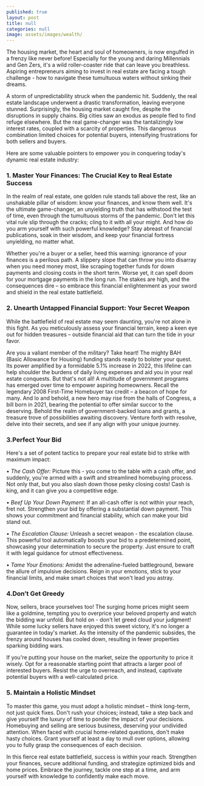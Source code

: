 ```yaml
---
published: true
layout: post
title: null
categories: null
image: assets/images/wealth/
---
```

The housing market, the heart and soul of homeowners, is now engulfed in a frenzy like never before! Especially for the young and daring Millennials and Gen Zers, it's a wild roller-coaster ride that can leave you breathless. Aspiring entrepreneurs aiming to invest in real estate are facing a tough challenge - how to navigate these tumultuous waters without sinking their dreams.

A storm of unpredictability struck when the pandemic hit. Suddenly, the real estate landscape underwent a drastic transformation, leaving everyone stunned. Surprisingly, the housing market caught fire, despite the disruptions in supply chains. Big cities saw an exodus as people fled to find refuge elsewhere. But the real game-changer was the tantalizingly low interest rates, coupled with a scarcity of properties. This dangerous combination limited choices for potential buyers, intensifying frustrations for both sellers and buyers.

Here are some valuable pointers to empower you in conquering today's dynamic real estate industry:

### 1.	Master Your Finances: The Crucial Key to Real Estate Success
In the realm of real estate, one golden rule stands tall above the rest, like an unshakable pillar of wisdom: know your finances, and know them well. It's the ultimate game-changer, an unyielding truth that has withstood the test of time, even through the tumultuous storms of the pandemic. Don't let this vital rule slip through the cracks; cling to it with all your might. And how do you arm yourself with such powerful knowledge? Stay abreast of financial publications, soak in their wisdom, and keep your financial fortress unyielding, no matter what.

Whether you're a buyer or a seller, heed this warning: ignorance of your finances is a perilous path. A slippery slope that can throw you into disarray when you need money most, like scraping together funds for down payments and closing costs in the short term. Worse yet, it can spell doom for your mortgage payments in the long run. The stakes are high, and the consequences dire – so embrace this financial enlightenment as your sword and shield in the real estate battlefield.

### 2.	Unearth Untapped Financial Support: Your Secret Weapon
While the battlefield of real estate may seem daunting, you're not alone in this fight. As you meticulously assess your financial terrain, keep a keen eye out for hidden treasures – outside financial aid that can turn the tide in your favor.

Are you a valiant member of the military? Take heart! The mighty BAH (Basic Allowance for Housing) funding stands ready to bolster your quest. Its power amplified by a formidable 5.1% increase in 2022, this lifeline can help shoulder the burdens of daily living expenses and aid you in your real estate conquests. But that's not all! A multitude of government programs has emerged over time to empower aspiring homeowners. Recall the legendary 2008 First-Time Homebuyer tax credit – a beacon of hope for many. And lo and behold, a new hero may rise from the halls of Congress, a bill born in 2021, bearing the potential to offer similar succor to the deserving.
Behold the realm of government-backed loans and grants, a treasure trove of possibilities awaiting discovery. Venture forth with resolve, delve into their secrets, and see if any align with your unique journey.

### 3.Perfect Your Bid
Here's a set of potent tactics to prepare your real estate bid to strike with maximum impact:

•	_The Cash Offer:_ Picture this - you come to the table with a cash offer, and suddenly, you're armed with a swift and streamlined homebuying process. Not only that, but you also slash down those pesky closing costs! Cash is king, and it can give you a competitive edge.

•	_Beef Up Your Down Payment:_ If an all-cash offer is not within your reach, fret not. Strengthen your bid by offering a substantial down payment. This shows your commitment and financial stability, which can make your bid stand out.

•	_The Escalation Clause:_ Unleash a secret weapon - the escalation clause. This powerful tool automatically boosts your bid to a predetermined point, showcasing your determination to secure the property. Just ensure to craft it with legal guidance for utmost effectiveness.

•	_Tame Your Emotions:_ Amidst the adrenaline-fueled battleground, beware the allure of impulsive decisions. Reign in your emotions, stick to your financial limits, and make smart choices that won't lead you astray.

### 4.Don’t Get Greedy
Now, sellers, brace yourselves too! The surging home prices might seem like a goldmine, tempting you to overprice your beloved property and watch the bidding war unfold. But hold on - don't let greed cloud your judgment!
While some lucky sellers have enjoyed this sweet victory, it's no longer a guarantee in today's market. As the intensity of the pandemic subsides, the frenzy around houses has cooled down, resulting in fewer properties sparking bidding wars.

If you're putting your house on the market, seize the opportunity to price it wisely. Opt for a reasonable starting point that attracts a larger pool of interested buyers. Resist the urge to overreach, and instead, captivate potential buyers with a well-calculated price.

### 5. Maintain a Holistic Mindset
To master this game, you must adopt a holistic mindset – think long-term, not just quick fixes. Don't rush your choices; instead, take a step back and give yourself the luxury of time to ponder the impact of your decisions.
Homebuying and selling are serious business, deserving your undivided attention. When faced with crucial home-related questions, don't make hasty choices. Grant yourself at least a day to mull over options, allowing you to fully grasp the consequences of each decision.

In this fierce real estate battlefield, success is within your reach. Strengthen your finances, secure additional funding, and strategize optimized bids and home prices. Embrace the journey, tackle one step at a time, and arm yourself with knowledge to confidently make each move.
